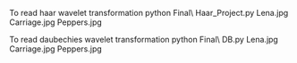 To read haar wavelet transformation 
python Final\ Haar_Project.py Lena.jpg Carriage.jpg Peppers.jpg

To read daubechies wavelet transformation
python Final\ DB.py Lena.jpg Carriage.jpg Peppers.jpg  
